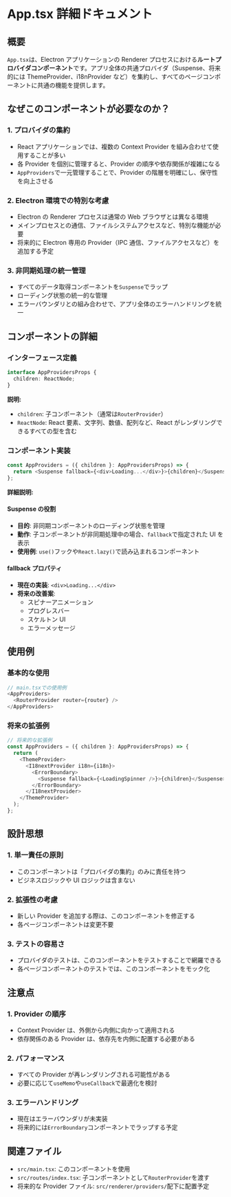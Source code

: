 # App.tsx 詳細ドキュメント

## 概要

`App.tsx`は、Electron アプリケーションの Renderer プロセスにおける**ルートプロバイダコンポーネント**です。アプリ全体の共通プロバイダ（Suspense、将来的には ThemeProvider、i18nProvider など）を集約し、すべてのページコンポーネントに共通の機能を提供します。

## なぜこのコンポーネントが必要なのか？

### 1. プロバイダの集約

- React アプリケーションでは、複数の Context Provider を組み合わせて使用することが多い
- 各 Provider を個別に管理すると、Provider の順序や依存関係が複雑になる
- `AppProviders`で一元管理することで、Provider の階層を明確にし、保守性を向上させる

### 2. Electron 環境での特別な考慮

- Electron の Renderer プロセスは通常の Web ブラウザとは異なる環境
- メインプロセスとの通信、ファイルシステムアクセスなど、特別な機能が必要
- 将来的に Electron 専用の Provider（IPC 通信、ファイルアクセスなど）を追加する予定

### 3. 非同期処理の統一管理

- すべてのデータ取得コンポーネントを`Suspense`でラップ
- ローディング状態の統一的な管理
- エラーバウンダリとの組み合わせで、アプリ全体のエラーハンドリングを統一

## コンポーネントの詳細

### インターフェース定義

```typescript
interface AppProvidersProps {
  children: ReactNode;
}
```

**説明:**

- `children`: 子コンポーネント（通常は`RouterProvider`）
- `ReactNode`: React 要素、文字列、数値、配列など、React がレンダリングできるすべての型を含む

### コンポーネント実装

```typescript
const AppProviders = ({ children }: AppProvidersProps) => {
  return <Suspense fallback={<div>Loading...</div>}>{children}</Suspense>;
};
```

**詳細説明:**

#### Suspense の役割

- **目的**: 非同期コンポーネントのローディング状態を管理
- **動作**: 子コンポーネントが非同期処理中の場合、`fallback`で指定された UI を表示
- **使用例**: `use()`フックや`React.lazy()`で読み込まれるコンポーネント

#### fallback プロパティ

- **現在の実装**: `<div>Loading...</div>`
- **将来の改善案**:
  - スピナーアニメーション
  - プログレスバー
  - スケルトン UI
  - エラーメッセージ

## 使用例

### 基本的な使用

```typescript
// main.tsxでの使用例
<AppProviders>
  <RouterProvider router={router} />
</AppProviders>
```

### 将来の拡張例

```typescript
// 将来的な拡張例
const AppProviders = ({ children }: AppProvidersProps) => {
  return (
    <ThemeProvider>
      <I18nextProvider i18n={i18n}>
        <ErrorBoundary>
          <Suspense fallback={<LoadingSpinner />}>{children}</Suspense>
        </ErrorBoundary>
      </I18nextProvider>
    </ThemeProvider>
  );
};
```

## 設計思想

### 1. 単一責任の原則

- このコンポーネントは「プロバイダの集約」のみに責任を持つ
- ビジネスロジックや UI ロジックは含まない

### 2. 拡張性の考慮

- 新しい Provider を追加する際は、このコンポーネントを修正する
- 各ページコンポーネントは変更不要

### 3. テストの容易さ

- プロバイダのテストは、このコンポーネントをテストすることで網羅できる
- 各ページコンポーネントのテストでは、このコンポーネントをモック化

## 注意点

### 1. Provider の順序

- Context Provider は、外側から内側に向かって適用される
- 依存関係のある Provider は、依存先を内側に配置する必要がある

### 2. パフォーマンス

- すべての Provider が再レンダリングされる可能性がある
- 必要に応じて`useMemo`や`useCallback`で最適化を検討

### 3. エラーハンドリング

- 現在はエラーバウンダリが未実装
- 将来的には`ErrorBoundary`コンポーネントでラップする予定

## 関連ファイル

- `src/main.tsx`: このコンポーネントを使用
- `src/routes/index.tsx`: 子コンポーネントとして`RouterProvider`を渡す
- 将来的な Provider ファイル: `src/renderer/providers/`配下に配置予定
